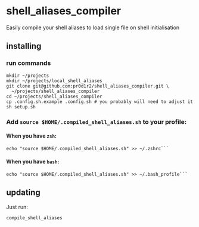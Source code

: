 # shell_aliases_compiler
Easily compile your shell aliases to load single file on shell initialisation

## installing

### run commands

```
mkdir ~/projects
mkdir ~/projects/local_shell_aliases
git clone git@github.com:pr0d1r2/shell_aliases_compiler.git \
  ~/projects/shell_aliases_compiler
cd ~/projects/shell_aliases_compiler
cp .config.sh.example .config.sh # you probably will need to adjust it
sh setup.sh
```

### Add `source $HOME/.compiled_shell_aliases.sh` to your profile:

#### When you have `zsh`:

```
echo "source $HOME/.compiled_shell_aliases.sh" >> ~/.zshrc```
```

#### When you have `bash`:

```
echo "source $HOME/.compiled_shell_aliases.sh" >> ~/.bash_profile```
```

## updating

Just run:

```
compile_shell_aliases
```
